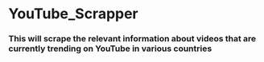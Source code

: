 # YouTube_Scrapper
### This will scrape the relevant information about videos that are currently trending on YouTube in various countries
